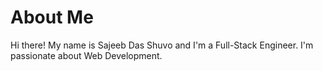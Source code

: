 # About Me

Hi there! My name is Sajeeb Das Shuvo and I'm a Full-Stack Engineer. I'm passionate about Web Development.

<!-- 
## Work Experience

### Decipher Tech, [Job Title], [Year - Present]

- [Achievement/Project]
- [Achievement/Project]

### [Company Name], [Job Title], [Year - Year]

- [Achievement/Project]
- [Achievement/Project]

## Technical Skills

- [Programming Language/Framework/Tool]
- [Programming Language/Framework/Tool]
- [Programming Language/Framework/Tool]

## Personal Projects/Open-Source Contributions

- [Project/Contribution]
- [Project/Contribution]

## Hobbies and Interests

- [Hobby/Interest]
- [Hobby/Interest] -->
